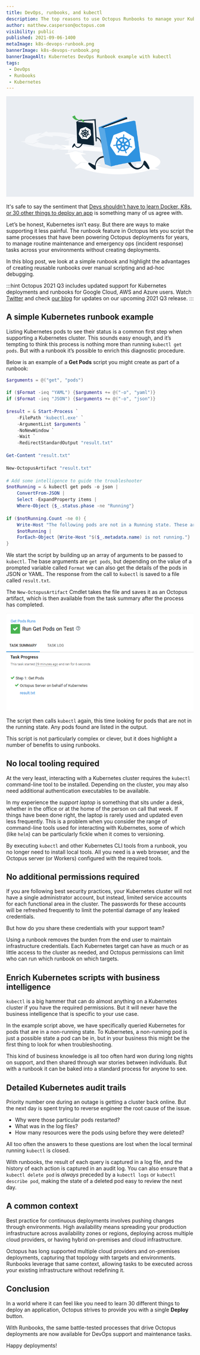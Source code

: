 ```yaml
---
title: DevOps, runbooks, and kubectl
description: The top reasons to use Octopus Runbooks to manage your Kubernetes cluster.
author: matthew.casperson@octopus.com
visibility: public
published: 2021-09-06-1400
metaImage: k8s-devops-runbook.png
bannerImage: k8s-devops-runbook.png
bannerImageAlt: Kubernetes DevOps Runbook example with kubectl
tags:
 - DevOps
 - Runbooks
 - Kubernetes
---
```


![Kubernetes DevOps Runbook example with kubectl](k8s-devops-runbook.png)

It's safe to say the sentiment that [Devs shouldn’t have to learn Docker, K8s, or 30 other things to deploy an app](https://www.theregister.co.uk/2018/02/22/ibm_java_cto_john_duimovich_interview/) is something many of us agree with.

Let’s be honest, Kubernetes isn’t easy. But there are ways to make supporting it less painful. The runbook feature in Octopus lets you script the same processes that have been powering Octopus deployments for years, to manage routine maintenance and emergency ops (incident response) tasks across your environments without creating deployments.

In this blog post, we look at a simple runbook and highlight the advantages of creating reusable runbooks over manual scripting and ad-hoc debugging.

:::hint
Octopus 2021 Q3 includes updated support for Kubernetes deployments and runbooks for Google Cloud, AWS and Azure users. Watch [Twitter](https://twitter.com/OctopusDeploy) and check [our blog](https://octopus.com/blog) for updates on our upcoming 2021 Q3 release.
:::

## A simple Kubernetes runbook example

Listing Kubernetes pods to see their status is a common first step when supporting a Kubernetes cluster. This sounds easy enough, and it’s tempting to think this process is nothing more than running `kubectl get pods`. But with a runbook it’s possible to enrich this diagnostic procedure. 

Below is an example of a **Get Pods** script you might create as part of a runbook:

```PowerShell
$arguments = @("get", "pods")

if ($Format -ieq "YAML") {$arguments += @("-o", "yaml")}
if ($Format -ieq "JSON") {$arguments += @("-o", "json")}

$result = & Start-Process `
	-FilePath 'kubectl.exe' `
    -ArgumentList $arguments `
    -NoNewWindow `
    -Wait `
    -RedirectStandardOutput "result.txt"

Get-Content "result.txt"

New-OctopusArtifact "result.txt"

# Add some intelligence to guide the troubleshooter
$notRunning = & kubectl get pods -o json |
	ConvertFrom-JSON |
    Select -ExpandProperty items |
    Where-Object {$_.status.phase -ne "Running"}

if ($notRunning.Count -ne 0) {
	Write-Host "The following pods are not in a Running state. These are worth investigating further."
	$notRunning |
    ForEach-Object {Write-Host "$($_.metadata.name) is not running."}
}
```

We start the script by building up an array of arguments to be passed to `kubectl`. The base arguments are `get pods`, but depending on the value of a prompted variable called `Format` we can also get the details of the pods in JSON or YAML. The response from the call to `kubectl` is saved to a file called `result.txt`.

The `New-OctopusArtifact` Cmdlet takes the file and saves it as an Octopus artifact, which is then available from the task summary after the process has completed.

![](task-summary.png)

The script then calls `kubectl` again, this time looking for pods that are not in the running state. Any pods found are listed in the output.

This script is not particularly complex or clever, but it does highlight a number of benefits to using runbooks.

## No local tooling required

At the very least, interacting with a Kubernetes cluster requires the `kubectl` command-line tool to be installed. Depending on the cluster, you may also need additional authentication executables to be available.

In my experience the *support laptop* is something that sits under a desk, whether in the office or at the home of the person on call that week. If things have been done right, the laptop is rarely used and updated even less frequently. This is a problem when you consider the range of command-line tools used for interacting with Kubernetes, some of which (like `helm`) can be particularly fickle when it comes to versioning.

By executing `kubectl` and other Kubernetes CLI tools from a runbook, you no longer need to install local tools. All you need is a web browser, and the Octopus server (or Workers) configured with the required tools.

## No additional permissions required

If you are following best security practices, your Kubernetes cluster will not have a single administrator account, but instead, limited service accounts for each functional area in the cluster. The passwords for these accounts will be refreshed frequently to limit the potential damage of any leaked credentials.

But how do you share these credentials with your support team?

Using a runbook removes the burden from the end user to maintain infrastructure credentials. Each Kubernetes target can have as much or as little access to the cluster as needed, and Octopus permissions can limit who can run which runbook on which targets.

## Enrich Kubernetes scripts with business intelligence

`kubectl` is a big hammer that can do almost anything on a Kubernetes cluster if you have the required permissions. But it will never have the business intelligence that is specific to your use case.

In the example script above, we have specifically queried Kubernetes for pods that are in a non-running state. To Kubernetes, a non-running pod is just a possible state a pod can be in, but in your business this might be the first thing to look for when troubleshooting.

This kind of business knowledge is all too often hard won during long nights on support, and then shared through war stories between individuals. But with a runbook it can be baked into a standard process for anyone to see.

## Detailed Kubernetes audit trails

Priority number one during an outage is getting a cluster back online. But the next day is spent trying to reverse engineer the root cause of the issue.

- Why were those particular pods restarted? 
- What was in the log files? 
- How many resources were the pods using before they were deleted? 

All too often the answers to these questions are lost when the local terminal running `kubectl` is closed.

With runbooks, the result of each query is captured in a log file, and the history of each action is captured in an audit log. You can also ensure that a `kubectl delete pod` is *always* preceded by a `kubectl logs` or `kubectl describe pod`, making the state of a deleted pod easy to review the next day.

## A common context

Best practice for continuous deployments involves pushing changes through environments. High availability means spreading your production infrastructure across availability zones or regions, deploying across multiple cloud providers, or having hybrid on-premises and cloud infrastructure.

Octopus has long supported multiple cloud providers and on-premises deployments, capturing that topology with targets and environments. Runbooks leverage that same context, allowing tasks to be executed across your existing infrastructure without redefining it.

## Conclusion

In a world where it can feel like you need to learn 30 different things to deploy an application, Octopus strives to provide you with a single **Deploy** button. 

With Runbooks, the same battle-tested processes that drive Octopus deployments are now available for DevOps support and maintenance tasks.

Happy deployments!
